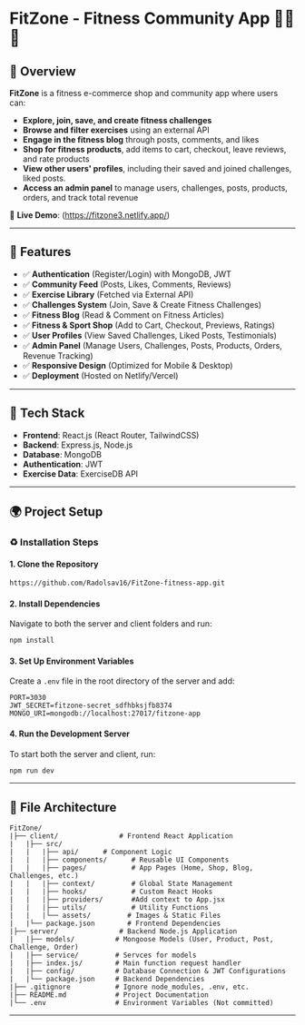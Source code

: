 # FitZone - Fitness Community App 🏋️‍♂️💪

## 🌟 Overview
**FitZone** is a fitness e-commerce shop and community app where users can:
- **Explore, join, save, and create fitness challenges**
- **Browse and filter exercises** using an external API
- **Engage in the fitness blog** through posts, comments, and likes
- **Shop for fitness products**, add items to cart, checkout, leave reviews, and rate products
- **View other users' profiles**, including their saved and joined challenges, liked posts.
- **Access an admin panel** to manage users, challenges, posts, products, orders, and track total revenue

🔗 **Live Demo**: (https://fitzone3.netlify.app/)

---

## 🚀 Features
- ✅ **Authentication** (Register/Login) with MongoDB, JWT
- ✅ **Community Feed** (Posts, Likes, Comments, Reviews)
- ✅ **Exercise Library** (Fetched via External API)
- ✅ **Challenges System** (Join, Save & Create Fitness Challenges)
- ✅ **Fitness Blog** (Read & Comment on Fitness Articles)
- ✅ **Fitness & Sport Shop** (Add to Cart, Checkout, Previews, Ratings)
- ✅ **User Profiles** (View Saved Challenges, Liked Posts, Testimonials)
- ✅ **Admin Panel** (Manage Users, Challenges, Posts, Products, Orders, Revenue Tracking)
- ✅ **Responsive Design** (Optimized for Mobile & Desktop)
- ✅ **Deployment** (Hosted on Netlify/Vercel)

---

## 🏢 Tech Stack
- **Frontend**: React.js (React Router, TailwindCSS)
- **Backend**: Express.js, Node.js
- **Database**: MongoDB
- **Authentication**: JWT
- **Exercise Data**: ExerciseDB API

---

## 🌍 Project Setup
### ♻️ Installation Steps
#### 1. Clone the Repository
```bash
https://github.com/Radolsav16/FitZone-fitness-app.git
```

#### 2. Install Dependencies
Navigate to both the server and client folders and run:
```bash
npm install
```

#### 3. Set Up Environment Variables
Create a `.env` file in the root directory of the server and add:
```env
PORT=3030
JWT_SECRET=fitzone-secret_sdfhbksjfb8374
MONGO_URI=mongodb://localhost:27017/fitzone-app
```

#### 4. Run the Development Server
To start both the server and client, run:
```bash
npm run dev
```

---

## 📁 File Architecture
```
FitZone/
|├── client/               # Frontend React Application
|   |├── src/
|   |   |├── api/      # Component Logic
|   |   |├── components/      # Reusable UI Components
|   |   |├── pages/           # App Pages (Home, Shop, Blog, Challenges, etc.)
|   |   |├── context/         # Global State Management
|   |   |├── hooks/           # Custom React Hooks
|   |   |├── providers/       #Add context to App.jsx
|   |   |├── utils/           # Utility Functions
|   |   |└── assets/         # Images & Static Files
|   |└── package.json        # Frontend Dependencies
|├── server/               # Backend Node.js Application
|   |├── models/          # Mongoose Models (User, Product, Post, Challenge, Order)
|   |├── service/         # Servces for models
|   |├── index.js/        # Main function request handler
|   |├── config/          # Database Connection & JWT Configurations
|   |└── package.json     # Backend Dependencies
|├── .gitignore           # Ignore node_modules, .env, etc.
|├── README.md            # Project Documentation
|└── .env                 # Environment Variables (Not committed)
```

---





